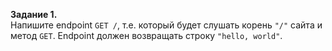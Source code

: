 **Задание 1.**      
Напишите endpoint `GET /`, т.е. который будет слушать корень `"/"` сайта 
и метод `GET`. Endpoint должен возвращать строку `"hello, world"`.